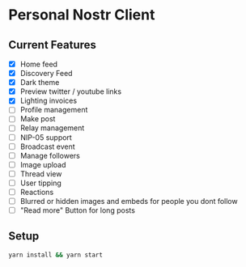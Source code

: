 # Personal Nostr Client

## Current Features

- [x] Home feed
- [x] Discovery Feed
- [x] Dark theme
- [x] Preview twitter / youtube links
- [x] Lighting invoices
- [ ] Profile management
- [ ] Make post
- [ ] Relay management
- [ ] NIP-05 support
- [ ] Broadcast event
- [ ] Manage followers
- [ ] Image upload
- [ ] Thread view
- [ ] User tipping
- [ ] Reactions
- [ ] Blurred or hidden images and embeds for people you dont follow
- [ ] "Read more" Button for long posts

## Setup

```bash
yarn install && yarn start
```

